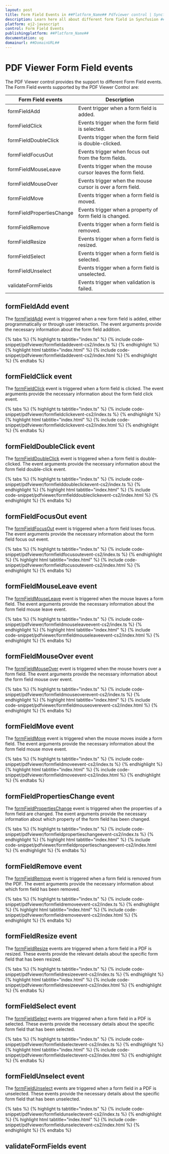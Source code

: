 ```yaml
---
layout: post
title: Form Field Events in ##Platform_Name## Pdfviewer control | Syncfusion
description: Learn here all about different form field in Syncfusion ##Platform_Name## Pdfviewer component of Syncfusion Essential JS 2 and more.
platform: ej2-javascript
control: Form Field Events 
publishingplatform: ##Platform_Name##
documentation: ug
domainurl: ##DomainURL##
---
```


# PDF Viewer Form Field events

The PDF Viewer control provides the support to different Form Field events. The Form Field events supported by the PDF Viewer Control are:

| Form Field events | Description |
|---|---|
| formFieldAdd | Event trigger when a form field is added.|
| formFieldClick | Events trigger when the form field is selected.|
| formFieldDoubleClick | Events trigger when the form field is double-clicked.|
| formFieldFocusOut | Events trigger when focus out from the form fields.|
| formFieldMouseLeave | Events trigger when the mouse cursor leaves the form field.|
| formFieldMouseOver | Events trigger when the mouse cursor is over a form field.|
| formFieldMove | Events trigger when a form field is moved.|
| formFieldPropertiesChange | Events trigger when a property of form field is changed.|
| formFieldRemove | Events trigger when a form field is removed.|
| formFieldResize | Events trigger when a form field is resized.|
| formFieldSelect | Events trigger when a form field is selected.|
| formFieldUnselect | Events trigger when a form field is unselected.|
| validateFormFields | Events trigger when validation is failed.|

## formFieldAdd event

The [formFieldAdd](https://helpej2.syncfusion.com/javascript/documentation/api/pdfviewer/formFieldAddArgs/) event is triggered when a new form field is added, either programmatically or through user interaction. The event arguments provide the necessary information about the form field addition.

{% tabs %}
{% highlight ts tabtitle="index.ts" %}
{% include code-snippet/pdfviewer/formfieldaddevent-cs2/index.ts %}
{% endhighlight %}
{% highlight html tabtitle="index.html" %}
{% include code-snippet/pdfviewer/formfieldaddevent-cs2/index.html %}
{% endhighlight %}
{% endtabs %}

## formFieldClick event

The [formFieldClick](https://helpej2.syncfusion.com/javascript/documentation/api/pdfviewer/formFieldClickArgs/) event is triggered when a form field is clicked. The event arguments provide the necessary information about the form field click event.

{% tabs %}
{% highlight ts tabtitle="index.ts" %}
{% include code-snippet/pdfviewer/formfieldclickevent-cs2/index.ts %}
{% endhighlight %}
{% highlight html tabtitle="index.html" %}
{% include code-snippet/pdfviewer/formfieldclickevent-cs2/index.html %}
{% endhighlight %}
{% endtabs %}

## formFieldDoubleClick event

The [formFieldDoubleClick](https://helpej2.syncfusion.com/javascript/documentation/api/pdfviewer/formFieldDoubleClickArgs/) event is triggered when a form field is double-clicked. The event arguments provide the necessary information about the form field double-click event.

{% tabs %}
{% highlight ts tabtitle="index.ts" %}
{% include code-snippet/pdfviewer/formfielddoubleclickevent-cs2/index.ts %}
{% endhighlight %}
{% highlight html tabtitle="index.html" %}
{% include code-snippet/pdfviewer/formfielddoubleclickevent-cs2/index.html %}
{% endhighlight %}
{% endtabs %}

## formFieldFocusOut event

The [formFieldFocusOut](https://helpej2.syncfusion.com/javascript/documentation/api/pdfviewer/formFieldFocusOutEventArgs/) event is triggered when a form field loses focus. The event arguments provide the necessary information about the form field focus out event.

{% tabs %}
{% highlight ts tabtitle="index.ts" %}
{% include code-snippet/pdfviewer/formfieldfocusoutevent-cs2/index.ts %}
{% endhighlight %}
{% highlight html tabtitle="index.html" %}
{% include code-snippet/pdfviewer/formfieldfocusoutevent-cs2/index.html %}
{% endhighlight %}
{% endtabs %}

## formFieldMouseLeave event

The [formFieldMouseLeave](https://helpej2.syncfusion.com/javascript/documentation/api/pdfviewer/formFieldMouseLeaveArgs/) event is triggered when the mouse leaves a form field. The event arguments provide the necessary information about the form field mouse leave event.

{% tabs %}
{% highlight ts tabtitle="index.ts" %}
{% include code-snippet/pdfviewer/formfieldmouseleaveevent-cs2/index.ts %}
{% endhighlight %}
{% highlight html tabtitle="index.html" %}
{% include code-snippet/pdfviewer/formfieldmouseleaveevent-cs2/index.html %}
{% endhighlight %}
{% endtabs %}

## formFieldMouseOver event

The [formFieldMouseOver](https://helpej2.syncfusion.com/javascript/documentation/api/pdfviewer/formFieldMouseoverArgs/) event is triggered when the mouse hovers over a form field. The event arguments provide the necessary information about the form field mouse over event.

{% tabs %}
{% highlight ts tabtitle="index.ts" %}
{% include code-snippet/pdfviewer/formfieldmouseoverevent-cs2/index.ts %}
{% endhighlight %}
{% highlight html tabtitle="index.html" %}
{% include code-snippet/pdfviewer/formfieldmouseoverevent-cs2/index.html %}
{% endhighlight %}
{% endtabs %}

## formFieldMove event

The [formFieldMove](https://helpej2.syncfusion.com/javascript/documentation/api/pdfviewer/formFieldMoveArgs/) event is triggered when the mouse moves inside a form field. The event arguments provide the necessary information about the form field mouse move event.

{% tabs %}
{% highlight ts tabtitle="index.ts" %}
{% include code-snippet/pdfviewer/formfieldmoveevent-cs2/index.ts %}
{% endhighlight %}
{% highlight html tabtitle="index.html" %}
{% include code-snippet/pdfviewer/formfieldmoveevent-cs2/index.html %}
{% endhighlight %}
{% endtabs %}

## formFieldPropertiesChange event

The [formFieldPropertiesChange](https://helpej2.syncfusion.com/javascript/documentation/api/pdfviewer/formFieldPropertiesChangeArgs/)  event is triggered when the properties of a form field are changed. The event arguments provide the necessary information about which property of the form field has been changed.

{% tabs %}
{% highlight ts tabtitle="index.ts" %}
{% include code-snippet/pdfviewer/formfieldpropertieschangeevent-cs2/index.ts %}
{% endhighlight %}
{% highlight html tabtitle="index.html" %}
{% include code-snippet/pdfviewer/formfieldpropertieschangeevent-cs2/index.html %}
{% endhighlight %}
{% endtabs %}

## formFieldRemove event

The [formFieldRemove](https://helpej2.syncfusion.com/javascript/documentation/api/pdfviewer/formFieldRemoveArgs/) event is triggered when a form field is removed from the PDF. The event arguments provide the necessary information about which form field has been removed.

{% tabs %}
{% highlight ts tabtitle="index.ts" %}
{% include code-snippet/pdfviewer/formfieldremoveevent-cs2/index.ts %}
{% endhighlight %}
{% highlight html tabtitle="index.html" %}
{% include code-snippet/pdfviewer/formfieldremoveevent-cs2/index.html %}
{% endhighlight %}
{% endtabs %}

## formFieldResize event

The [formFieldResize](https://helpej2.syncfusion.com/javascript/documentation/api/pdfviewer/formFieldResizeArgs/) events are triggered when a form field in a PDF is resized. These events provide the relevant details about the specific form field that has been resized.

{% tabs %}
{% highlight ts tabtitle="index.ts" %}
{% include code-snippet/pdfviewer/formfieldresizeevent-cs2/index.ts %}
{% endhighlight %}
{% highlight html tabtitle="index.html" %}
{% include code-snippet/pdfviewer/formfieldresizeevent-cs2/index.html %}
{% endhighlight %}
{% endtabs %}

## formFieldSelect event

The [formFieldSelect](https://helpej2.syncfusion.com/javascript/documentation/api/pdfviewer/formFieldSelectArgs/) events are triggered when a form field in a PDF is selected. These events provide the necessary details about the specific form field that has been selected.

{% tabs %}
{% highlight ts tabtitle="index.ts" %}
{% include code-snippet/pdfviewer/formfieldselectevent-cs2/index.ts %}
{% endhighlight %}
{% highlight html tabtitle="index.html" %}
{% include code-snippet/pdfviewer/formfieldselectevent-cs2/index.html %}
{% endhighlight %}
{% endtabs %}

## formFieldUnselect event

The [formFieldUnselect](https://helpej2.syncfusion.com/javascript/documentation/api/pdfviewer/formFieldUnselectArgs/) events are triggered when a form field in a PDF is unselected. These events provide the necessary details about the specific form field that has been unselected.

{% tabs %}
{% highlight ts tabtitle="index.ts" %}
{% include code-snippet/pdfviewer/formfieldunselectevent-cs2/index.ts %}
{% endhighlight %}
{% highlight html tabtitle="index.html" %}
{% include code-snippet/pdfviewer/formfieldunselectevent-cs2/index.html %}
{% endhighlight %}
{% endtabs %}

## validateFormFields event